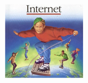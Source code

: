 <a href=""><img src="https://raw.githubusercontent.com/slouchd/slouchd/main/.../internet.webp" width="50%" height="50%"></a>
